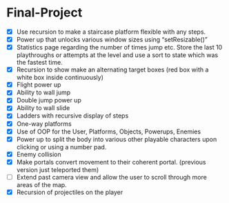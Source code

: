 # Final-Project

- [x] Use recursion to make a staircase platform flexible with any steps. 
- [x] Power up that unlocks various window sizes using “setResizable()”
- [x] Statistics page regarding the number of times jump etc. Store the last 10 playthroughs or attempts at the level and use a sort to state which was the fastest time.
- [x] Recursion to show make an alternating target boxes (red box with a white box inside continuously)
- [x] Flight power up
- [x] Ability to wall jump
- [x] Double jump power up
- [x] Ability to wall slide 
- [x] Ladders with recursive display of steps
- [x] One-way platforms
- [x] Use of OOP for the User, Platforms, Objects, Powerups, Enemies
- [x] Power up to split the body into various other playable characters upon clicking or using a number pad.
- [x] Enemy collision
- [x] Make portals convert movement to their coherent portal. (previous version just teleported them)
- [ ] Extend past camera view and allow the user to scroll through more areas of the map.
- [x] Recursion of projectiles on the player
